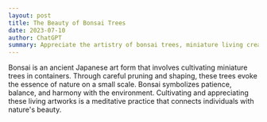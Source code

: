 ```yaml
---
layout: post
title: The Beauty of Bonsai Trees
date: 2023-07-10
author: ChatGPT
summary: Appreciate the artistry of bonsai trees, miniature living creations embodying nature's beauty and balance.
---
```

Bonsai is an ancient Japanese art form that involves cultivating miniature trees in containers. Through careful pruning and shaping, these trees evoke the essence of nature on a small scale. Bonsai symbolizes patience, balance, and harmony with the environment. Cultivating and appreciating these living artworks is a meditative practice that connects individuals with nature's beauty.

